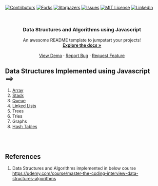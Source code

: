 <div id="top"></div>

[![Contributors][contributors-shield]][contributors-url]
[![Forks][forks-shield]][forks-url]
[![Stargazers][stars-shield]][stars-url]
[![Issues][issues-shield]][issues-url]
[![MIT License][license-shield]][license-url]
[![LinkedIn][linkedin-shield]][linkedin-url]



<!-- PROJECT LOGO -->
<br />
<div align="center">
 

  <h3 align="center">Data Structures and Algorithms using Javascript </h3>

  <p align="center">
    An awesome README template to jumpstart your projects!
    <br />
    <a href="https://github.com/gopigoppu/data-structures-and-algorithms-javascript"><strong>Explore the docs »</strong></a>
    <br />
    <br />
    <a href="https://github.com/gopigoppu/data-structures-and-algorithms-javascript">View Demo</a>
    ·
    <a href="https://github.com/gopigoppu/data-structures-and-algorithms-javascript/issues">Report Bug</a>
    ·
    <a href="https://github.com/gopigoppu/data-structures-and-algorithms-javascript/issues">Request Feature</a>
  </p>
</div>

## Data Structures Implemented using Javascript ==>

1. [Array](./array/)
2. [Stack](./stack/)
3. [Queue](./queue/)
4. [Linked Lists](./linked_list/)
5. Trees
6. Tries
7. Graphs
8. [Hash Tables](./hash_table/)


<br />
<br />

## References

1. Data Structures and Algorithms implemented in below course
https://udemy.com/course/master-the-coding-interview-data-structures-algorithms

<!-- MARKDOWN LINKS & IMAGES -->
<!-- https://www.markdownguide.org/basic-syntax/#reference-style-links -->
[contributors-shield]: https://img.shields.io/github/contributors/gopigoppu/data-structures-and-algorithms-javascript.svg?style=for-the-badge
[contributors-url]: https://github.com/gopigoppu/data-structures-and-algorithms-javascript/graphs/contributors
[forks-shield]: https://img.shields.io/github/forks/gopigoppu/data-structures-and-algorithms-javascript.svg?style=for-the-badge
[forks-url]: https://github.com/gopigoppu/data-structures-and-algorithms-javascript/network/members
[stars-shield]: https://img.shields.io/github/stars/gopigoppu/data-structures-and-algorithms-javascript.svg?style=for-the-badge
[stars-url]: https://github.com/gopigoppu/data-structures-and-algorithms-javascript/stargazers
[issues-shield]: https://img.shields.io/github/issues/gopigoppu/data-structures-and-algorithms-javascript.svg?style=for-the-badge
[issues-url]: https://github.com/gopigoppu/data-structures-and-algorithms-javascript/issues
[license-shield]: https://img.shields.io/github/license/gopigoppu/data-structures-and-algorithms-javascript.svg?style=for-the-badge
[license-url]: https://github.com/gopigoppu/data-structures-and-algorithms-javascript/blob/master/LICENSE.txt
[linkedin-shield]: https://img.shields.io/badge/-LinkedIn-black.svg?style=for-the-badge&logo=linkedin&colorB=555
[linkedin-url]: https://linkedin.com/in/gopigoppu
